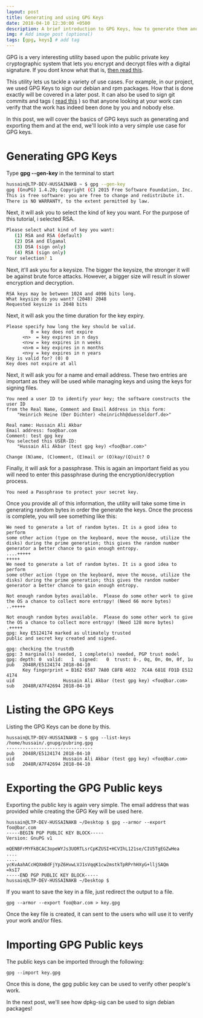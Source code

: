 ```yaml
---
layout: post
title: Generating and using GPG Keys
date: 2018-04-10 12:30:00 +0500
description: A brief introduction to GPG Keys, how to generate them and what are its practical uses # Add post description (optional)
img: # Add image post (optional)
tags: [gpg, keys] # add tag
---
```

GPG is a very interesting utility based upon the public private key cryptographic system that lets you encrypt and decrypt files with a digital signature. If you dont know what that is, [then read this](https://en.wikipedia.org/wiki/Public-key_cryptography). 


This utility lets us tackle a variety of use cases. For example, in our project, we used GPG Keys to sign our debian and rpm packages. How that is done exactly will be covered in a later post. It can also be used to sign git commits and tags ( [read this](https://help.github.com/articles/signing-commits-with-gpg/) ) so that anyone looking at your work can verify that the work has indeed been done by you and nobody else. 

In this post, we will cover the basics of GPG keys such as generating and exporting them and at the end, we'll look into a very simple use case for GPG keys. 

# Generating GPG Keys
Type **gpg --gen-key** in the terminal to start

```sh
hussain@LTP-DEV-HUSSAINAKB ~ $ gpg --gen-key
gpg (GnuPG) 1.4.20; Copyright (C) 2015 Free Software Foundation, Inc.
This is free software: you are free to change and redistribute it.
There is NO WARRANTY, to the extent permitted by law.
```
Next, it will ask you to select the kind of key you want. For the purpose of this tutorial, i selected RSA.

```sh
Please select what kind of key you want:
   (1) RSA and RSA (default)
   (2) DSA and Elgamal
   (3) DSA (sign only)
   (4) RSA (sign only)
Your selection? 1
```

Next, it'll ask you for a keysize. The bigger the keysize, the stronger it will be against brute force attacks. However, a bigger size will result in slower encryption and decryption.

```
RSA keys may be between 1024 and 4096 bits long.
What keysize do you want? (2048) 2048
Requested keysize is 2048 bits
```
Next, it will ask you the time duration for the key expiry.



```
Please specify how long the key should be valid.
         0 = key does not expire
      <n>  = key expires in n days
      <n>w = key expires in n weeks
      <n>m = key expires in n months
      <n>y = key expires in n years
Key is valid for? (0) 0
Key does not expire at all
```
Next, it will ask you for a name and email address. These two entries are important as they will be used while managing keys and using the keys for signing files.

```
You need a user ID to identify your key; the software constructs the user ID
from the Real Name, Comment and Email Address in this form:
    "Heinrich Heine (Der Dichter) <heinrichh@duesseldorf.de>"

Real name: Hussain Ali Akbar
Email address: foo@bar.com
Comment: test gpg key
You selected this USER-ID:
    "Hussain Ali Akbar (test gpg key) <foo@bar.com>"

Change (N)ame, (C)omment, (E)mail or (O)kay/(Q)uit? O

```
Finally, it will ask for a passphrase. This is again an important field as you will need to enter this passphrase during the encryption/decryption process.

```
You need a Passphrase to protect your secret key.
```

Once you provide all of this information, the utility will take some time in generating random bytes in order the generate the keys. Once the process is complete, you will see something like this:

```
We need to generate a lot of random bytes. It is a good idea to perform
some other action (type on the keyboard, move the mouse, utilize the
disks) during the prime generation; this gives the random number
generator a better chance to gain enough entropy.
....+++++
+++++
We need to generate a lot of random bytes. It is a good idea to perform
some other action (type on the keyboard, move the mouse, utilize the
disks) during the prime generation; this gives the random number
generator a better chance to gain enough entropy.

Not enough random bytes available.  Please do some other work to give
the OS a chance to collect more entropy! (Need 66 more bytes)
..+++++

Not enough random bytes available.  Please do some other work to give
the OS a chance to collect more entropy! (Need 128 more bytes)
.+++++
gpg: key E5124174 marked as ultimately trusted
public and secret key created and signed.

gpg: checking the trustdb
gpg: 3 marginal(s) needed, 1 complete(s) needed, PGP trust model
gpg: depth: 0  valid:   1  signed:   0  trust: 0-, 0q, 0n, 0m, 0f, 1u
pub   2048R/E5124174 2018-04-10
      Key fingerprint = B162 6587 7A80 C8FB 4032  7C4A 681E FD1D E512 4174
uid                  Hussain Ali Akbar (test gpg key) <foo@bar.com>
sub   2048R/A7F42694 2018-04-10
```

# Listing the GPG Keys
Listing the GPG Keys can be done by this.
```
hussain@LTP-DEV-HUSSAINAKB ~ $ gpg --list-keys
/home/hussain/.gnupg/pubring.gpg
--------------------------------
pub   2048R/E5124174 2018-04-10
uid                  Hussain Ali Akbar (test gpg key) <foo@bar.com>
sub   2048R/A7F42694 2018-04-10
```

# Exporting the GPG Public keys
Exporting the public key is again very simple. The email address that was provided while creating the GPG Key will be used here.

```
hussain@LTP-DEV-HUSSAINAKB ~/Desktop $ gpg --armor --export foo@bar.com
-----BEGIN PGP PUBLIC KEY BLOCK-----
Version: GnuPG v1

mQENBFrMYFkBCAC3opeWYJs3UORTLsrCpKZUSI+HCVIhL121se/CIU5TgEGZwHea
....
....
ycKvAahACcHQXmBdFjYpZ6HvwLVJ1sVqqK1cw2mstkTpRPrhHXyG+lljSAQm
=ksI7
-----END PGP PUBLIC KEY BLOCK-----
hussain@LTP-DEV-HUSSAINAKB ~/Desktop $ 
```

If you want to save the key in a file, just redirect the output to a file.

```
gpg --armor --export foo@bar.com > key.gpg
```
Once the key file is created, it can sent to the users who will use it to verify your work and/or files.

# Importing GPG Public keys
The public keys can be imported through the following:

```
gpg --import key.gpg
```
Once this is done, the gpg public key can be used to verify other people's work. 

In the next post, we'll see how dpkg-sig can be used to sign debian packages! 